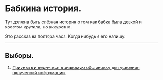 # Бабкина история.
Тут должна быть слёзная история о том как бабка была девкой и хвостом крутила, но аккуратно.

Это рассказ на полтора часа. Когда нибудь я его напишу.

___________
## Выборы.
1. [Приуныть и вернуться в знакомую обстановку для усвоения полученной информации.](Революционная_мысль.md)